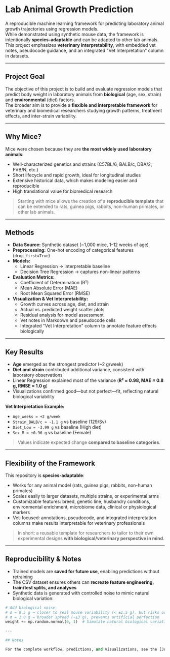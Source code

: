 # Lab Animal Growth Prediction 

A reproducible machine learning framework for predicting laboratory animal growth trajectories using regression models.  
While demonstrated using synthetic mouse data, the framework is intentionally **species-adaptable** and can be adapted to other lab animals.  
This project emphasizes **veterinary interpretability**, with embedded vet notes, pseudocode guidance, and an integrated "Vet Interpretation" column in datasets.

---

## Project Goal
The objective of this project is to build and evaluate regression models that predict body weight in laboratory animals from **biological** (age, sex, strain) and **environmental** (diet) factors.  
The broader aim is to provide a **flexible and interpretable framework** for veterinary and biomedical researchers studying growth patterns, treatment effects, and inter-strain variability.

---

## Why Mice?
Mice were chosen because they are **the most widely used laboratory animals**:

- Well-characterized genetics and strains (C57BL/6, BALB/c, DBA/2, FVB/N, etc.)  
- Short lifecycle and rapid growth, ideal for longitudinal studies  
- Extensive historical data, which makes modeling easier and reproducible  
- High translational value for biomedical research  

> Starting with mice allows the creation of a **reproducible template** that can be extended to rats, guinea pigs, rabbits, non-human primates, or other lab animals.

---

## Methods
- **Data Source:** Synthetic dataset (~1,000 mice, 1–12 weeks of age)  
- **Preprocessing:** One-hot encoding of categorical features (`drop_first=True`)  
- **Models:**  
  - Linear Regression → interpretable baseline  
  - Decision Tree Regression → captures non-linear patterns  
- **Evaluation Metrics:**  
  - Coefficient of Determination (R²)  
  - Mean Absolute Error (MAE)  
  - Root Mean Squared Error (RMSE)  
- **Visualization & Vet Interpretability:**  
  - Growth curves across age, diet, and strain  
  - Actual vs. predicted weight scatter plots  
  - Residual analysis for model assessment  
  - Vet notes in Markdown and pseudocode cells  
  - Integrated "Vet Interpretation" column to annotate feature effects biologically

---

## Key Results
- **Age** emerged as the strongest predictor (~2 g/week)  
- **Diet and strain** contributed additional variance, consistent with laboratory observations  
- Linear Regression explained most of the variance (**R² ≈ 0.98, MAE ≈ 0.8 g, RMSE ≈ 1.0 g**)  
- Visualizations confirmed good—but not perfect—fit, reflecting natural biological variability  

**Vet Interpretation Example:**  
- `Age_weeks = +2 g/week`  
- `Strain_BALB/c ≈ -1.1 g` vs baseline (129/Sv)  
- `Diet_Low ≈ -3.99 g` vs baseline (High diet)  
- `Sex_M ≈ +0.96 g` vs baseline (Female)  

> Values indicate expected change **compared to baseline categories**.

---

## Flexibility of the Framework
This repository is **species-adaptable**:

- Works for any animal model (rats, guinea pigs, rabbits, non-human primates)  
- Scales easily to larger datasets, multiple strains, or experimental arms  
- Customizable features: breed, genetic line, husbandry conditions, environmental enrichment, microbiome data, clinical or physiological markers  
- Vet-focused: annotations, pseudocode, and integrated interpretation columns make results interpretable for veterinary professionals

> In short: a reusable template for researchers to tailor to their own experimental designs **with biological/veterinary perspective in mind**.

---

## Reproducibility & Notes
- Trained models are **saved for future use**, enabling predictions without retraining  
- The CSV dataset ensures others can **recreate feature engineering, train/test splits, and analyses**  
- Synthetic data is generated with controlled noise to mimic natural biological variation:  
```python
# Add biological noise
# σ = 0.5 g → closer to real mouse variability (< ±1.5 g), but risks overfitting (R² ≈ 1.0)
# σ = 1.0 g → broader spread (~±3 g), prevents artificial perfection
weight += np.random.normal(0, 1)  # Simulate natural biological variation

---

## Notes

For the complete workflow, predictions, and visualizations, see the [Jupyter notebook]([https://github.com/Ibrahim-El-Khouli/LECI-Lab-Environmental-Comfort-Index/blob/main/LECI-lab-environmental-comfort-index.ipynb](https://github.com/Ibrahim-El-Khouli/Lab-Animal-Growth-Prediction/blob/main/lab-animal-growth-prediction.ipynb).

